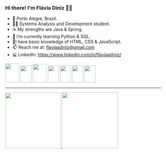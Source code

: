 ### Hi there! I'm Flávia Diniz 👩‍💻

- 📍 Porto Alegre, Brazil.
- 👩‍🎓 Systems Analysis and Development student.
- ☕ My strengths are Java & Spring.
- 🐍 I’m currently learning Python & SQL.
- 🌱I have basic knowledge of HTML, CSS & JavaScript.
- 📫 Reach me at: flaviaadiniz@gmail.com
- 💻 LinkedIn: https://www.linkedin.com/in/flaviaadiniz/

<div>
<img height="62px" width="45px" src="https://cdn.jsdelivr.net/gh/devicons/devicon/icons/java/java-original.svg" />
<img height="55px" width="37px" src="https://cdn.jsdelivr.net/gh/devicons/devicon/icons/spring/spring-original.svg" />
<img height ="60px" width="45px" src="https://cdn.jsdelivr.net/gh/devicons/devicon/icons/python/python-original.svg"/>
<img height="55px" width="35px" src="https://cdn.jsdelivr.net/gh/devicons/devicon/icons/html5/html5-original.svg" />        
<img height="55px" width="35px" src="https://cdn.jsdelivr.net/gh/devicons/devicon/icons/css3/css3-original.svg" />
<img height="55px" width="35px" src="https://cdn.jsdelivr.net/gh/devicons/devicon/icons/javascript/javascript-original.svg"/> 
<img height ="55px" width="37px" src="https://cdn.jsdelivr.net/gh/devicons/devicon/icons/mysql/mysql-original.svg"/>

          
</div>
<hr>

<div>
<a href="github.com/flaviaadiniz">
<img height="180em" src="https://github-readme-stats.vercel.app/api?username=flaviaadiniz&show_icons=true&theme=dracula"/>
<img height="181em" src="https://github-readme-stats.vercel.app/api/top-langs/?username=flaviaadiniz&layout=compact&theme=dracula"/>
</div>

